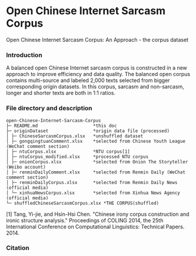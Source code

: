 # Open Chinese Internet Sarcasm Corpus
Open Chinese Internet Sarcasm Corpus: An Approach - the corpus dataset

### Introduction

A balanced open Chinese Internet sarcasm corpus is constructed in a new approach to improve efficiency and data quality. The balanced open corpus contains multi-source and labeled 2,000 texts selected from bigger corresponding origin datasets. In this corpus, sarcasm and non-sarcasm, longer and shorter texts are both in 1:1 ratios. 

### File directory and description

```
open-Chinese-Internet-Sarcasm-Corpus
├─ README.md					 *this doc
├─ originDataset				 *origin data file (processed)
│ ├─ ChineseSarcasmCorpus.xlsx	 *unshuffled dataset
│ ├─ gongqingtuanComment.xlsx	 *selected from Chinese Youth League (WeChat comment section)
│ ├─ ntuCorpus.xlsx			 	 *NTU corpus[1]
│ ├─ ntuCorpus_modified.xlsx	 *processed NTU corpus
│ ├─ onionCorpus.xlsx			 *selected from Onion The Storyteller (Weibo account)
│ ├─ renminDailyComment.xlsx	 *selected from Renmin Daily (WeChat comment section)
│ ├─ renminDailyCorpus.xlsx	 	 *selected from Renmin Daily News (official media)
│ └─ xinhuaNewsCorpus.xlsx		 *selected from Xinhua News Agency (official media)
└─ shuffledChineseSarcasmCorpus.xlsx *THE CORPUS(shuffled)
```

[1] Tang, Yi-jie, and Hsin-Hsi Chen. "Chinese irony corpus construction and ironic structure analysis." Proceedings of COLING 2014, the 25th International Conference on Computational Linguistics: Technical Papers. 2014.

### Citation

